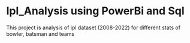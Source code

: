 # Ipl_Analysis using PowerBi and Sql 
This project is analysis of ipl dataset (2008-2022) for different stats of bowler, batsman and teams
